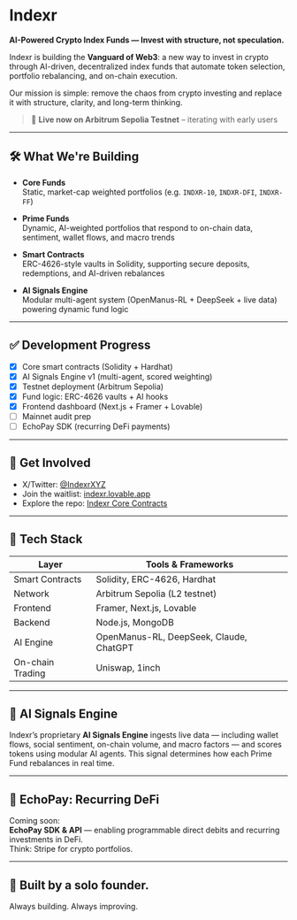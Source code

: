 # Indexr  
**AI-Powered Crypto Index Funds — Invest with structure, not speculation.**

Indexr is building the **Vanguard of Web3**: a new way to invest in crypto through AI-driven, decentralized index funds that automate token selection, portfolio rebalancing, and on-chain execution.

Our mission is simple: remove the chaos from crypto investing and replace it with structure, clarity, and long-term thinking.

> 🧪 **Live now on Arbitrum Sepolia Testnet** – iterating with early users

---

## 🛠️ What We're Building

- **Core Funds**  
  Static, market-cap weighted portfolios (e.g. `INDXR-10`, `INDXR-DFI`, `INDXR-FF`)

- **Prime Funds**  
  Dynamic, AI-weighted portfolios that respond to on-chain data, sentiment, wallet flows, and macro trends

- **Smart Contracts**  
  ERC-4626-style vaults in Solidity, supporting secure deposits, redemptions, and AI-driven rebalances

- **AI Signals Engine**  
  Modular multi-agent system (OpenManus-RL + DeepSeek + live data) powering dynamic fund logic

---

## ✅ Development Progress

- [x] Core smart contracts (Solidity + Hardhat)
- [x] AI Signals Engine v1 (multi-agent, scored weighting)
- [x] Testnet deployment (Arbitrum Sepolia)
- [x] Fund logic: ERC-4626 vaults + AI hooks
- [x] Frontend dashboard (Next.js + Framer + Lovable)
- [ ] Mainnet audit prep
- [ ] EchoPay SDK (recurring DeFi payments)

---

## 🔗 Get Involved

- X/Twitter: [@IndexrXYZ](https://x.com/IndexrXYZ)
- Join the waitlist: [indexr.lovable.app](https://indexr.lovable.app)
- Explore the repo: [Indexr Core Contracts](https://github.com/IndexrXYZ)

---

## 🧠 Tech Stack

| Layer             | Tools & Frameworks |
|------------------|--------------------|
| Smart Contracts  | Solidity, ERC-4626, Hardhat |
| Network          | Arbitrum Sepolia (L2 testnet) |
| Frontend         | Framer, Next.js, Lovable |
| Backend          | Node.js, MongoDB |
| AI Engine        | OpenManus-RL, DeepSeek, Claude, ChatGPT |
| On-chain Trading | Uniswap, 1inch |

---

## 🧠 AI Signals Engine

Indexr’s proprietary **AI Signals Engine** ingests live data — including wallet flows, social sentiment, on-chain volume, and macro factors — and scores tokens using modular AI agents. This signal determines how each Prime Fund rebalances in real time.

---

## 🔄 EchoPay: Recurring DeFi

Coming soon:  
**EchoPay SDK & API** — enabling programmable direct debits and recurring investments in DeFi.  
Think: Stripe for crypto portfolios.

---

## 👋 Built by a solo founder.  
Always building. Always improving.  

